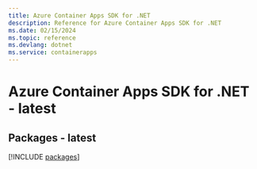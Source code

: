 ```yaml
---
title: Azure Container Apps SDK for .NET
description: Reference for Azure Container Apps SDK for .NET
ms.date: 02/15/2024
ms.topic: reference
ms.devlang: dotnet
ms.service: containerapps
---
```

# Azure Container Apps SDK for .NET - latest
## Packages - latest
[!INCLUDE [packages](container-apps-index.md)]